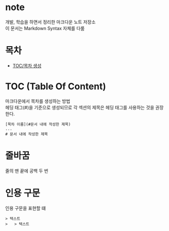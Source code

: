 # note

개발, 학습을 하면서 정리한 마크다운 노트 저장소  
이 문서는 Markdown Syntax 자체를 다룸  

# 목차

 - [TOC/목차 생성](#toc-table-of-content)

# TOC (Table Of Content)

마크다운에서 목차를 생성하는 방법  
헤딩 태그(#)을 기준으로 생성되므로 각 섹션의 제목은 헤딩 태그를 사용하는 것을 권장한다.  
```
[목차 이름](#문서 내에 작성한 제목)
...
# 문서 내에 작성한 제목
```

# 줄바꿈

줄의 맨 끝에 공백 두 번  

# 인용 구문

인용 구문을 표현할 떄

```
> 텍스트
>   > 텍스트
```
